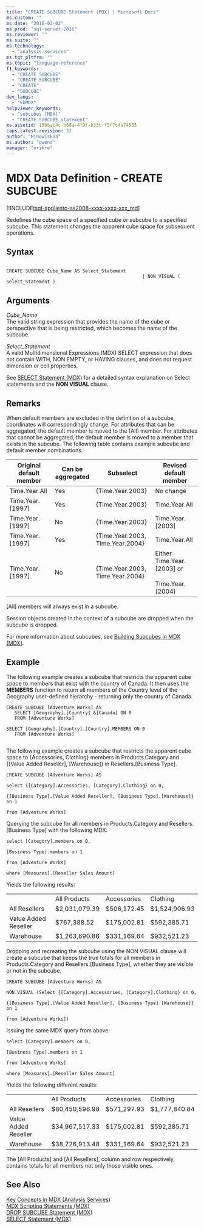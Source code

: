 ```yaml
---
title: "CREATE SUBCUBE Statement (MDX) | Microsoft Docs"
ms.custom: ""
ms.date: "2016-03-02"
ms.prod: "sql-server-2016"
ms.reviewer: ""
ms.suite: ""
ms.technology: 
  - "analysis-services"
ms.tgt_pltfrm: ""
ms.topic: "language-reference"
f1_keywords: 
  - "CREATE_SUBCUBE"
  - "CREATE SUBCUBE"
  - "CREATE"
  - "SUBCUBE"
dev_langs: 
  - "kbMDX"
helpviewer_keywords: 
  - "subcubes [MDX]"
  - "CREATE SUBCUBE statement"
ms.assetid: 15b6ac4c-b68a-4f9f-b33c-f5f7c4a74535
caps.latest.revision: 32
author: "Minewiskan"
ms.author: "owend"
manager: "erikre"
---
```

# MDX Data Definition - CREATE SUBCUBE
[!INCLUDE[tsql-appliesto-ss2008-xxxx-xxxx-xxx_md](../includes/tsql-appliesto-ss2008-xxxx-xxxx-xxx-md.md)]

  Redefines the cube space of a specified cube or subcube to a specified subcube. This statement changes the apparent cube space for subsequent operations.  
  
## Syntax  
  
```  
  
CREATE SUBCUBE Cube_Name AS Select_Statement  
                                                  | NON VISUAL ( Select_Statement )  
```  
  
## Arguments  
 *Cube_Name*  
 The valid string expression that provides the name of the cube or perspective that is being restricted, which becomes the name of the subcube.  
  
 *Select_Statement*  
 A valid Multidimensional Expressions (MDX) SELECT expression that does not contain WITH, NON EMPTY, or HAVING clauses, and does not request dimension or cell properties.  
  
 See [SELECT Statement &#40;MDX&#41;](../mdx/mdx-data-manipulation-select.md) for a detailed syntax explanation on Select statements and the **NON VISUAL** clause.  
  
## Remarks  
 When default members are excluded in the definition of a subcube, coordinates will correspondingly change. For attributes that can be aggregated, the default member is moved to the [All] member. For attributes that cannot be aggregated, the default member is moved to a member that exists in the subcube. The following table contains example subcube and default member combinations.  
  
|Original default member|Can be aggregated|Subselect|Revised default member|  
|-----------------------------|-----------------------|---------------|----------------------------|  
|Time.Year.All|Yes|{Time.Year.2003}|No change|  
|Time.Year.[1997]|Yes|{Time.Year.2003}|Time.Year.All|  
|Time.Year.[1997]|No|{Time.Year.2003}|Time.Year.[2003]|  
|Time.Year.[1997]|Yes|{Time.Year.2003, Time.Year.2004}|Time.Year.All|  
|Time.Year.[1997]|No|{Time.Year.2003, Time.Year.2004}|Either Time.Year.[2003] or<br /><br /> Time.Year.[2004]|  
  
 [All] members will always exist in a subcube.  
  
 Session objects created in the context of a subcube are dropped when the subcube is dropped.  
  
 For more information about subcubes, see [Building Subcubes in MDX &#40;MDX&#41;](../analysis-services/multidimensional-models/mdx/building-subcubes-in-mdx-mdx.md).  
  
## Example  
 The following example creates a subcube that restricts the apparent cube space to members that exist with the country of Canada. It then uses the **MEMBERS** function to return all members of the Country level of the Geography user-defined hierarchy - returning only the country of Canada.  
  
```  
CREATE SUBCUBE [Adventure Works] AS  
   SELECT [Geography].[Country].&[Canada] ON 0  
   FROM [Adventure Works]  
  
SELECT [Geography].[Country].[Country].MEMBERS ON 0  
   FROM [Adventure Works]  
  
```  
  
 The following example creates a subcube that restricts the apparent cube space to {Accessories, Clothing} members in Products.Category and {[Value Added Reseller], [Warehouse]} in Resellers.[Business Type].  
  
 `CREATE SUBCUBE [Adventure Works] AS`  
  
 `Select {[Category].Accessories, [Category].Clothing} on 0,`  
  
 `{[Business Type].[Value Added Reseller], [Business Type].[Warehouse]} on 1`  
  
 `from [Adventure Works]`  
  
 Querying the subcube for all members in Products.Category and Resellers.[Business Type] with the following MDX:  
  
 `select [Category].members on 0,`  
  
 `[Business Type].members on 1`  
  
 `from [Adventure Works]`  
  
 `where [Measures].[Reseller Sales Amount]`  
  
 Yields the following results:  
  
|||||  
|-|-|-|-|  
||All Products|Accessories|Clothing|  
|All Resellers|$2,031,079.39|$506,172.45|$1,524,906.93|  
|Value Added Reseller|$767,388.52|$175,002.81|$592,385.71|  
|Warehouse|$1,263,690.86|$331,169.64|$932,521.23|  
  
 Dropping and recreating the subcube using the NON VISUAL clause will create a subcube that keeps the true totals for all members in Products.Category and Resellers.[Business Type], whether they are visible or not in the subcube.  
  
 `CREATE SUBCUBE [Adventure Works] AS`  
  
 `NON VISUAL (Select {[Category].Accessories, [Category].Clothing} on 0,`  
  
 `{[Business Type].[Value Added Reseller], [Business Type].[Warehouse]} on 1`  
  
 `from [Adventure Works])`  
  
 Issuing the same MDX query from above:  
  
 `select [Category].members on 0,`  
  
 `[Business Type].members on 1`  
  
 `from [Adventure Works]`  
  
 `where [Measures].[Reseller Sales Amount]`  
  
 Yields the following different results:  
  
|||||  
|-|-|-|-|  
||All Products|Accessories|Clothing|  
|All Resellers|$80,450,596.98|$571,297.93|$1,777,840.84|  
|Value Added Reseller|$34,967,517.33|$175,002.81|$592,385.71|  
|Warehouse|$38,726,913.48|$331,169.64|$932,521.23|  
  
 The [All Products] and [All Resellers], column and row respectively, contains totals for all members not only those visible ones.  
  
## See Also  
 [Key Concepts in MDX &#40;Analysis Services&#41;](../analysis-services/multidimensional-models/mdx/key-concepts-in-mdx-analysis-services.md)   
 [MDX Scripting Statements &#40;MDX&#41;](../mdx/mdx-scripting-statements-mdx.md)   
 [DROP SUBCUBE Statement &#40;MDX&#41;](../mdx/mdx-data-definition-drop-subcube.md)   
 [SELECT Statement &#40;MDX&#41;](../mdx/mdx-data-manipulation-select.md)  
  
  